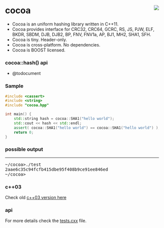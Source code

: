 cocoa <a href="https://travis-ci.org/r-lyeh/cocoa"><img src="https://api.travis-ci.org/r-lyeh/cocoa.svg?branch=master" align="right" /></a>
=====

- Cocoa is an uniform hashing library written in C++11.
- Cocoa provides interface for CRC32, CRC64, GCRC, RS, JS, PJW, ELF, BKDR, SBDM, DJB, DJB2, BP, FNV, FNV1a, AP, BJ1, MH2, SHA1, SFH.
- Cocoa is tiny. Header-only.
- Cocoa is cross-platform. No dependencies.
- Cocoa is BOOST licensed.

### cocoa::hash() api
- @todocument

### Sample
```c++
#include <cassert>
#include <string>
#include "cocoa.hpp"

int main() {
    std::string hash = cocoa::SHA1("hello world");
    std::cout << hash << std::endl;
    assert( cocoa::SHA1("hello world") == cocoa::SHA1("hello world") );
    return 0;
}
```

### possible output
---------------
<pre>
~/cocoa>./test
2aae6c35c94fcfb415dbe95f408b9ce91ee846ed
~/cocoa>
</pre>

### c++03
Check old [c++03 version here](https://github.com/r-lyeh/cocoa/tree/c70a878eae074f73ae7f5222503538c130fd6a0d)

### api
For more details check the [tests.cxx](tests.cxx) file.
